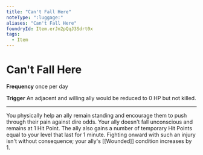 ```yaml
---
title: "Can't Fall Here"
noteType: ":luggage:"
aliases: "Can't Fall Here"
foundryId: Item.erJn2pQqJ3Sdrt0x
tags:
  - Item
---
```


# Can't Fall Here

**Frequency** once per day

**Trigger** An adjacent and willing ally would be reduced to 0 HP but not killed.

* * *

You physically help an ally remain standing and encourage them to push through their pain against dire odds. Your ally doesn't fall unconscious and remains at 1 Hit Point. The ally also gains a number of temporary Hit Points equal to your level that last for 1 minute. Fighting onward with such an injury isn't without consequence; your ally's [[Wounded]] condition increases by 1.
